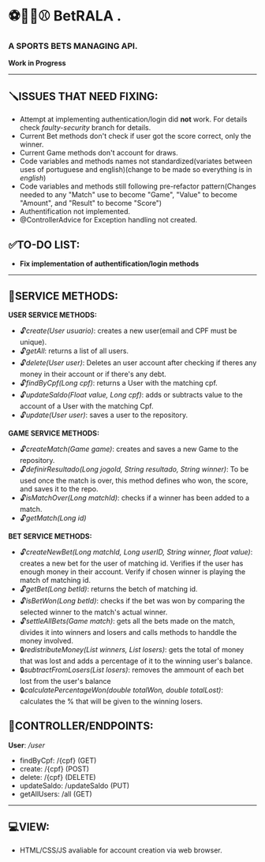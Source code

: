 # ⚽️🏀️🏈️⚾️ BetRALA .
### A SPORTS BETS MANAGING API. 
**Work in Progress**

---

## 🪛️ISSUES THAT NEED FIXING: 
- Attempt at implementing authentication/login did **not** work. For details check *faulty-security* branch for details.
- Current Bet methods don't check if user got the score correct, only the winner.
- Current Game methods don't account for draws.
- Code variables and methods names not standardized(variates between uses of portuguese and english)(change to be made so everything is in *english*)
- Code variables and methods still following pre-refactor pattern(Changes needed to any "Match" use to become "Game", "Value" to become "Amount", and "Result" to become "Score")
- Authentification not implemented.
- @ControllerAdvice for Exception handling not created.

## ✅️TO-DO LIST:
- **Fix implementation of authentification/login methods**
---
## 👷️SERVICE METHODS:
**USER SERVICE METHODS:**
- 🔓️*create(User usuario)*: creates a new user(email and CPF must be unique).
- 🔓️*getAll*: returns a list of all users.
- 🔓️*delete(User user)*: Deletes an user account after checking if theres any money in their account or if there's any debt.
- 🔓️*findByCpf(Long cpf)*: returns a User with the matching cpf.
- 🔓️*updateSaldo(Float value, Long cpf)*: adds or subtracts value to the account of a User with the matching Cpf.
- 🔓️*update(User user)*: saves a user to the repository.

**GAME SERVICE METHODS:**
- 🔓️*createMatch(Game game)*: creates and saves a new Game to the repository.
- 🔓️*definirResultado(Long jogoId, String resultado, String winner)*: To be used once the match is over, this method defines who won, the score, and saves it to the repo.
- 🔓️*isMatchOver(Long matchId)*: checks if a winner has been added to a match.
- 🔓️*getMatch(Long id)*

**BET SERVICE METHODS:**
- 🔓️*createNewBet(Long matchId, Long userID, String winner, float value)*: creates a new bet for the user of matching id. Verifies if the user has enough money in their account. Verify if chosen winner is playing the match of matching id.
- 🔓️*getBet(Long betId)*: returns the betch of matching id.
- 🔓️*isBetWon(Long betId)*: checks if the bet was won by comparing the selected winner to the match's actual winner.
- 🔓️*settleAllBets(Game match)*: gets all the bets made on the match, divides it into winners and losers and calls methods to handdle the money involved. 
- 🔒️*redistributeMoney(List winners, List losers)*: gets the total of money that was lost and adds a percentage of it to the winning user's balance.
- 🔒️*subtractFromLosers(List losers)*: removes the ammount of each bet lost from the user's balance
- 🔒️*calculatePercentageWon(double totalWon, double totalLost)*: calculates the % that will be given to the winning losers.


## 🔗️CONTROLLER/ENDPOINTS:
**User**: */user*
 - findByCpf: /{cpf} (GET)
 - create: /{cpf} (POST)
 - delete: /{cpf} (DELETE)
 - updateSaldo: /updateSaldo (PUT)
 - getAllUsers: /all (GET)

---

## 💻️VIEW:
- HTML/CSS/JS avaliable for account creation via web browser.
